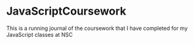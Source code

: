 # JavaScriptCoursework
This is a running journal of the coursework that I have completed for my JavaScript classes at NSC
